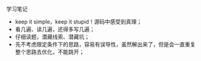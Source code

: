 学习笔记
- keep it simple，keep it stupid！源码中感受到真理；
- 看几遍、读几遍，还得多写几遍；
- 仔细读题，潜藏线索、潜藏坑；
- 先不考虑限定条件下的思路，容易有误导性，虽然解出来了，但是会一直重复整个思路去优化，不能跳开；

